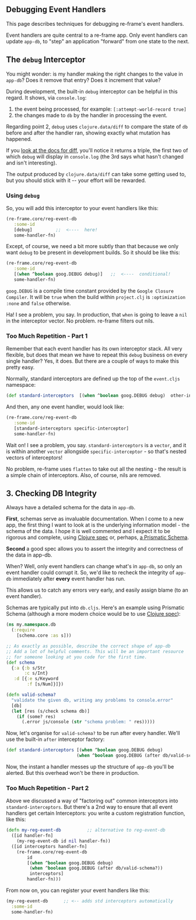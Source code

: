 ## Debugging Event Handlers

This page describes techniques for debugging re-frame's event handlers.

Event handlers are quite central to a re-frame app.  Only event handlers 
can update `app-db`, to "step" an application "forward" from one state
to the next.

## The `debug` Interceptor

You might wonder: is my handler making the right changes to the 
value in `app-db`?  Does it remove that entry? Does it increment that 
value?

During development, the built-in `debug` interceptor can be helpful 
in this regard. It shows, via `console.log`:
  1. the event being processed, for example:   `[:attempt-world-record true]`
  2. the changes made to `db` by the handler in processing the event.

Regarding point 2, `debug` uses `clojure.data/diff` to compare the 
state of `db` before and after the handler ran, showing exactly what 
mutation has happened.

If you [look at the docs for diff](https://clojuredocs.org/clojure.data/diff), 
you'll notice it returns a triple, the first two of which 
`debug` will display in `console.log` (the 3rd says what hasn't changed 
and isn't interesting).

The output produced by `clojure.data/diff` can take some getting used to, 
but you should stick with it -- your effort will be rewarded.

### Using `debug`

So, you will add this interceptor to your event handlers like this:
```clj
(re-frame.core/reg-event-db
   :some-id
   [debug]         ;;  <----  here! 
   some-handler-fn)
```

Except, of course, we need a bit more subtly than that because
we only want `debug` to be present in development builds.
So it should be like this:   
```clj
(re-frame.core/reg-event-db
   :some-id
   [(when ^boolean goog.DEBUG debug)]   ;;  <----  conditional! 
   some-handler-fn)
```

`goog.DEBUG` is a compile time constant provided by the `Google Closure Compiler`. 
It will be `true` when the build within `project.clj` is `:optimization :none` and `false`
otherwise.

Ha! I see a problem, you say.  In production, that `when` is going to 
leave a `nil` in the interceptor vector.  No problem. re-frame filters out nils. 

### Too Much Repetition - Part 1

Remember that each event handler has its own interceptor stack. 
All very flexible, but does that mean we have to repeat this `debug` 
business on every single handler?  Yes, it does.  But there are 
a couple of ways to make this pretty easy. 

Normally, standard interceptors are defined up the top of the `event.cljs` namespace:
```clj
(def standard-interceptors  [(when ^boolean goog.DEBUG debug)  other-interceptor])
```

And then, any one event handler, would look like:
```clj
(re-frame.core/reg-event-db
   :some-id
   [standard-interceptors specific-interceptor]
   some-handler-fn)
```

Wait on! I see a problem, you say.  `standard-interceptors` is a `vector`, and it 
is within another `vector` allongside `specific-interceptor` - so that's 
nested vectors of interceptors!  

No problem, re-frame uses `flatten` to take out all the nesting - the 
result is a simple chain of interceptors. Also, of course, nils are removed.

## 3. Checking DB Integrity

Always have a detailed schema for the data in `app-db`.

**First**, schemas serve as invaluable documentation. When I come to 
a new app, the first thing I want to look at is the underlying 
information model - the schema of the data.  I hope it is well 
commented and I expect it to be rigorous and complete, using 
[Clojure spec](http://clojure.org/about/spec)
or, perhaps, [a Prismatic Schema](https://github.com/Prismatic/schema).


**Second** a good spec allows you to assert the integrity and correctness of 
the data in app-db. 

When? Well, only event handlers can change what's in `app-db`, so only an event handler
could corrupt it. So, we'd like to recheck the integrity of `app-db` immediately 
after  **every** event handler has run.

This allows us to catch any errors very early, and easily assign blame (to an event handler).  

Schemas are typically put into `db.cljs`. Here's an example using Prismatic Schema 
(although a more modern choice would be to use [Clojure spec](http://clojure.org/about/spec)):
```clj
(ns my.namespace.db
  (:require
    [schema.core :as s]))

;; As exactly as possible, describe the correct shape of app-db 
;; Add a lot of helpful comments. This will be an important resource
;; for someone looking at you code for the first time.
(def schema           
  {:a {:b s/Str
       :c s/Int}
   :d [{:e s/Keyword
        :f [s/Num]}]})

(defn valid-schema?
  "validate the given db, writing any problems to console.error"
  [db]
  (let [res (s/check schema db)]
    (if (some? res)
      (.error js/console (str "schema problem: " res)))))
```

Now, let's organise for `valid-schema?` to be run after every handler. We'll use the built-in  `after` interceptor factory:
```clj
(def standard-interceptors [(when ^boolean goog.DEBUG debug)
                           (when ^boolean goog.DEBUG (after db/valid-schema?))]) ;; <-- new
```


Now, the instant a handler messes up the structure of `app-db` you'll be alerted.  But this overhead won't be there in production.

### Too Much Repetition - Part 2

Above we discussed a way of "factoring out" common interceptors into `standard-interceptors`. 
But there's a 2nd way to ensure that all event handlers get certain Interceptors: you write a custom registration function, like this:
```clj 
(defn my-reg-event-db          ;; alternative to reg-event-db
  ([id handler-fn] 
    (my-reg-event-db id nil handler-fn))
  ([id interceptors handler-fn]
    (re-frame.core/reg-event-db 
        id
        [(when ^boolean goog.DEBUG debug)
         (when ^boolean goog.DEBUG (after db/valid-schema?)) 
         interceptors]
        handler-fn)))
```

From now on, you can register your event handlers like this:
```clj
(my-reg-event-db      ;; <-- adds std interceptors automatically
  :some-id 
  some-handler-fn)
```
